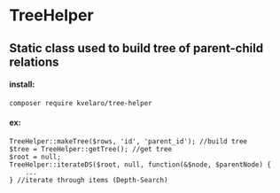 # TreeHelper
## Static class used to build tree of parent-child relations

#### install:
```
composer require kvelaro/tree-helper
```

#### ex:
```
TreeHelper::makeTree($rows, 'id', 'parent_id'); //build tree
$tree = TreeHelper::getTree(); //get tree
$root = null;
TreeHelper::iterateDS($root, null, function(&$node, $parentNode) {
    ...
} //iterate through items (Depth-Search)
``` 

